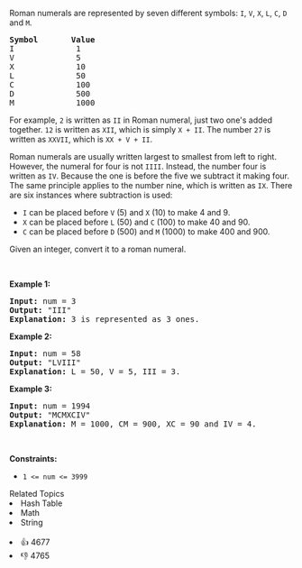 <p>Roman numerals are represented by seven different symbols:&nbsp;<code>I</code>, <code>V</code>, <code>X</code>, <code>L</code>, <code>C</code>, <code>D</code> and <code>M</code>.</p>

<pre>
<strong>Symbol</strong>       <strong>Value</strong>
I             1
V             5
X             10
L             50
C             100
D             500
M             1000</pre>

<p>For example,&nbsp;<code>2</code> is written as <code>II</code>&nbsp;in Roman numeral, just two one's added together. <code>12</code> is written as&nbsp;<code>XII</code>, which is simply <code>X + II</code>. The number <code>27</code> is written as <code>XXVII</code>, which is <code>XX + V + II</code>.</p>

<p>Roman numerals are usually written largest to smallest from left to right. However, the numeral for four is not <code>IIII</code>. Instead, the number four is written as <code>IV</code>. Because the one is before the five we subtract it making four. The same principle applies to the number nine, which is written as <code>IX</code>. There are six instances where subtraction is used:</p>

<ul> 
 <li><code>I</code> can be placed before <code>V</code> (5) and <code>X</code> (10) to make 4 and 9.&nbsp;</li> 
 <li><code>X</code> can be placed before <code>L</code> (50) and <code>C</code> (100) to make 40 and 90.&nbsp;</li> 
 <li><code>C</code> can be placed before <code>D</code> (500) and <code>M</code> (1000) to make 400 and 900.</li> 
</ul>

<p>Given an integer, convert it to a roman numeral.</p>

<p>&nbsp;</p> 
<p><strong class="example">Example 1:</strong></p>

<pre>
<strong>Input:</strong> num = 3
<strong>Output:</strong> "III"
<strong>Explanation:</strong> 3 is represented as 3 ones.
</pre>

<p><strong class="example">Example 2:</strong></p>

<pre>
<strong>Input:</strong> num = 58
<strong>Output:</strong> "LVIII"
<strong>Explanation:</strong> L = 50, V = 5, III = 3.
</pre>

<p><strong class="example">Example 3:</strong></p>

<pre>
<strong>Input:</strong> num = 1994
<strong>Output:</strong> "MCMXCIV"
<strong>Explanation:</strong> M = 1000, CM = 900, XC = 90 and IV = 4.
</pre>

<p>&nbsp;</p> 
<p><strong>Constraints:</strong></p>

<ul> 
 <li><code>1 &lt;= num &lt;= 3999</code></li> 
</ul>

<div><div>Related Topics</div><div><li>Hash Table</li><li>Math</li><li>String</li></div></div><br><div><li>👍 4677</li><li>👎 4765</li></div>